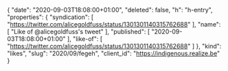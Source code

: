 {
  "date": "2020-09-03T18:08:00+01:00",
  "deleted": false,
  "h": "h-entry",
  "properties": {
    "syndication": [
      "https://twitter.com/alicegoldfuss/status/1301301140315762688"
    ],
    "name": [
      "Like of @alicegoldfuss's tweet"
    ],
    "published": [
      "2020-09-03T18:08:00+01:00"
    ],
    "like-of": [
      "https://twitter.com/alicegoldfuss/status/1301301140315762688"
    ]
  },
  "kind": "likes",
  "slug": "2020/09/fegeh",
  "client_id": "https://indigenous.realize.be"
}
